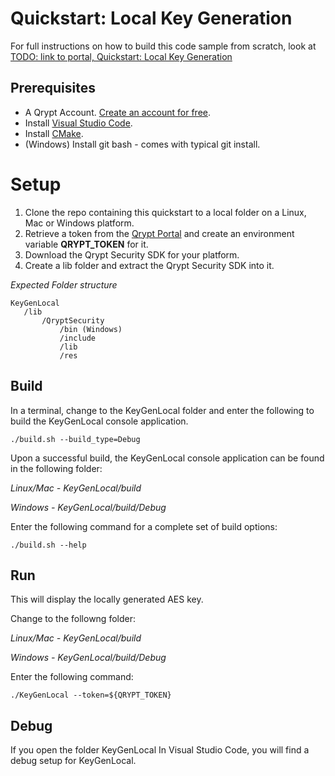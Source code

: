 # Quickstart: Local Key Generation
For full instructions on how to build this code sample from scratch, look at [TODO: link to portal, Quickstart: Local Key Generation]()

## Prerequisites
- A Qrypt Account. [Create an account for free](https://portal.qrypt.com/).
- Install [Visual Studio Code](https://code.visualstudio.com/).
- Install [CMake](https://cmake.org/).
- (Windows) Install git bash - comes with typical git install.

# Setup
1. Clone the repo containing this quickstart to a local folder on a Linux, Mac or Windows platform.
1. Retrieve a token from the [Qrypt Portal](https://portal.qrypt.com/) and create an environment variable **QRYPT_TOKEN** for it.
1. Download the Qrypt Security SDK for your platform.
1. Create a lib folder and extract the Qrypt Security SDK into it.

*Expected Folder structure*

    KeyGenLocal
       /lib
           /QryptSecurity
               /bin (Windows)
               /include
               /lib
               /res

## Build
In a terminal, change to the KeyGenLocal folder and enter the following to build the KeyGenLocal console application.

    ./build.sh --build_type=Debug

Upon a successful build, the KeyGenLocal console application can be found in the following folder:

*Linux/Mac - KeyGenLocal/build*

*Windows - KeyGenLocal/build/Debug* 

Enter the following command for a complete set of build options:

    ./build.sh --help

## Run
This will display the locally generated AES key.

Change to the followng folder:

*Linux/Mac - KeyGenLocal/build*

*Windows - KeyGenLocal/build/Debug* 

Enter the following command:

    ./KeyGenLocal --token=${QRYPT_TOKEN}
 
## Debug
If you open the folder KeyGenLocal In Visual Studio Code, you will find a debug setup for KeyGenLocal.

